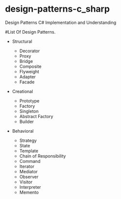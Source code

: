 # design-patterns-c_sharp
Design Patterns C# Implementation and Understanding

#List Of Design Patterns.
- Structural
    - Decorator
    - Proxy
    - Bridge
    - Composite
    - Flyweight
    - Adapter
    - Facade

- Creational
    - Prototype
    - Factory
    - Singleton
    - Abstract Factory
    - Builder

- Behavioral
    - Strategy
    - State
    - Template
    - Chain of Responsibility
    - Command
    - Iterator
    - Mediator
    - Observer
    - Visitor
    - Interpreter
    - Memento